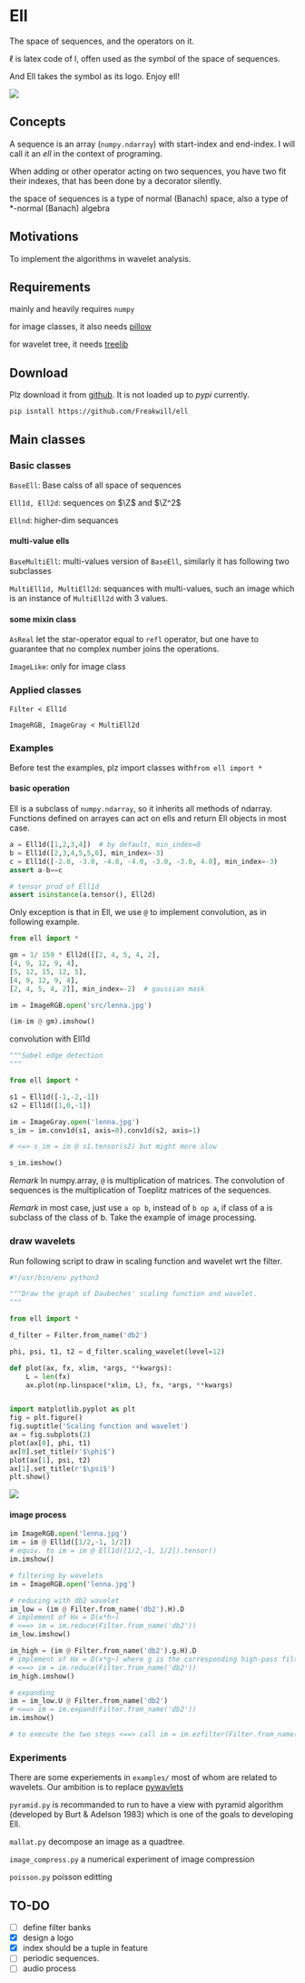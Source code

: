 # Ell

The space of sequences, and the operators on it.

$\ell$ is latex code of l, offen used as the symbol of the space of sequences.

And Ell takes the symbol as its logo. Enjoy ell!

 ![](src/ell-logo.png)

## Concepts

A sequence is an array (`numpy.ndarray`) with start-index and end-index. I will call it an *ell* in the context of programing.

When adding or other operator acting on two sequences, you have two fit their indexes, that has been done by a decorator silently.



the space of sequences is a type of normal (Banach) space, also a type of *-normal (Banach) algebra



## Motivations

To implement the algorithms in wavelet analysis.

## Requirements

mainly and heavily requires `numpy`

for image classes, it also needs  [pillow](https://pillow.readthedocs.io/en/stable/)

for wavelet tree, it needs [treelib](https://treelib.readthedocs.io/)



## Download

Plz download it from [github](https://github.com/Freakwill/ell). It is not loaded up to *pypi* currently.

`pip isntall https://github.com/Freakwill/ell`

## Main classes

### Basic classes

`BaseEll`: Base calss of all space of sequences

`Ell1d, Ell2d`: sequences on $\Z$ and $\Z^2$

`Ellnd`: higher-dim sequances

#### multi-value ells

`BaseMultiEll`: multi-values version of `BaseEll`, similarly it has following two subclasses

`MultiEll1d, MultiEll2d`: sequances with multi-values, such an image which is an instance of `MultiEll2d` with 3 values.



#### some mixin class

`AsReal` let the star-operator equal to `refl` operator, but one have to guarantee that no complex number joins the operations.

`ImageLike`: only for image class

### Applied classes

`Filter < Ell1d`

`ImageRGB, ImageGray < MultiEll2d`



### Examples

Before test the examples, plz import classes with`from ell import *`

#### basic operation

Ell is a subclass of `numpy.ndarray`, so it inherits all methods of ndarray. Functions defined on arrayes can act on ells and return Ell objects in most case.

```python
a = Ell1d([1,2,3,4])  # by default, min_index=0
b = Ell1d([2,3,4,5,5,6], min_index=-3)
c = Ell1d([-2.0, -3.0, -4.0, -4.0, -3.0, -3.0, 4.0], min_index=-3)
assert a-b==c

# tensor prod of Ell1d
assert isinstance(a.tensor(), Ell2d)
```



Only exception is that in Ell, we use `@` to implement convolution, as in following example.

```python
from ell import *

gm = 1/ 159 * Ell2d([[2, 4, 5, 4, 2],
[4, 9, 12, 9, 4],
[5, 12, 15, 12, 5],
[4, 9, 12, 9, 4],
[2, 4, 5, 4, 2]], min_index=-2)  # gaussian mask

im = ImageRGB.open('src/lenna.jpg')

(im-im @ gm).imshow()

```

convolution with Ell1d

```python
"""Sobel edge detection
"""

from ell import *

s1 = Ell1d([-1,-2,-1])
s2 = Ell1d([1,0,-1])

im = ImageGray.open('lenna.jpg')
s_im = im.conv1d(s1, axis=0).conv1d(s2, axis=1)

# <=> s_im = im @ s1.tensor(s2) but might more slow

s_im.imshow()
```



*Remark* In numpy.array, `@` is multiplication of matrices. The convolution of sequences is the multiplication of Toeplitz matrices of the sequences.

*Remark* in most case, just use `a op b`, instead of `b op a`, if class of a is subclass of the class of b. Take the example of image processing.

### draw wavelets

Run following script to draw in scaling function and wavelet wrt the filter.

```python
#!/usr/bin/env python3

"""Draw the graph of Daubeches' scaling function and wavelet.
"""

from ell import *

d_filter = Filter.from_name('db2')

phi, psi, t1, t2 = d_filter.scaling_wavelet(level=12)

def plot(ax, fx, xlim, *args, **kwargs):
    L = len(fx)
    ax.plot(np.linspace(*xlim, L), fx, *args, **kwargs)


import matplotlib.pyplot as plt
fig = plt.figure()
fig.suptitle('Scaling function and wavelet')
ax = fig.subplots(2)
plot(ax[0], phi, t1)
ax[0].set_title(r'$\phi$')
plot(ax[1], psi, t2)
ax[1].set_title(r'$\psi$')
plt.show()
```

![](src/daubechies-wavelet-fourier.png)



#### image process

```python
im ImageRGB.open('lenna.jpg')
im = im @ Ell1d([1/2,-1, 1/2])
# equiv. to im = im @ Ell1d([1/2,-1, 1/2]).tensor()
im.imshow()

# filtering by wavelets
im = ImageRGB.open('lenna.jpg')

# reducing with db2 wavelet
im_low = (im @ Filter.from_name('db2').H).D
# implement of Hx = D(x*h~)
# <==> im = im.reduce(Filter.from_name('db2'))
im_low.imshow()

im_high = (im @ Filter.from_name('db2').g.H).D
# implement of Hx = D(x*g~) where g is the corresponding high-pass filter
# <==> im = im.reduce(Filter.from_name('db2'))
im_high.imshow()

# expanding
im = im_low.U @ Filter.from_name('db2')
# <==> im = im.expand(Filter.from_name('db2'))
im.imshow()

# to execute the two steps <==> call im = im.ezfilter(Filter.from_name('db2'))
```



### Experiments

There are some experiements in `examples/` most of whom are related to wavelets. Our ambition is to replace [pywavlets](http://pywavelets.readthedocs.io/en/latest/)

`pyramid.py` is recommanded to run to have a view with pyramid algorithm (developed by Burt & Adelson 1983) which is one of the goals to developing Ell.

`mallat.py` decompose an image as a quadtree.

`image_compress.py` a numerical experiment of image compression

`poisson.py` poisson editting

## TO-DO

- [ ] define filter banks
- [x] design a logo
- [x] index should be a tuple in feature
- [ ] periodic sequences.
- [ ] audio process
